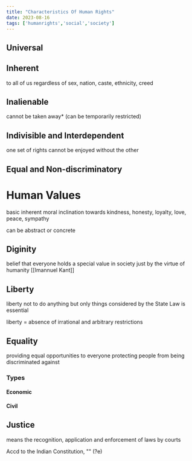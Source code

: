 ```yaml
---
title: "Characteristics Of Human Rights"
date: 2023-08-16
tags: ['humanrights','social','society']
---
```


## Universal

## Inherent
to all of us regardless of sex, nation, caste, ethnicity, creed
## Inalienable
cannot be taken away*
(can be temporarily restricted)
## Indivisible and Interdependent
one set of rights cannot be enjoyed without the other
## Equal and Non-discriminatory

# Human Values
basic inherent moral inclination towards kindness, honesty, loyalty, love, peace, sympathy

can be abstract or concrete

## Diginity
belief that everyone holds a special value in society 
just by the virtue of humanity
[[Imannuel Kant]]

## Liberty
liberty not to do anything but only things considered by the State
Law is essential 

liberty = absence of irrational and arbitrary restrictions

## Equality
providing equal opportunities to everyone 
protecting people from being discriminated against 

### Types
#### Economic
#### Civil

## Justice
means the recognition, application and enforcement of laws by courts

Accd to the Indian Constitution, 
""
(?e)


